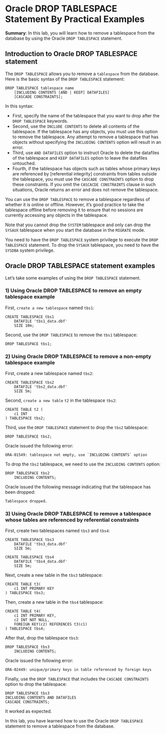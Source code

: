 # Oracle DROP TABLESPACE Statement By Practical Examples
**Summary**: In this lab, you will learn how to remove a tablespace from the database by using the Oracle `DROP TABLESPACE` statement.

Introduction to Oracle DROP TABLESPACE statement
------------------------------------------------

The `DROP TABLESPACE` allows you to remove a `tablespace` from the database. Here is the basic syntax of the `DROP TABLESPACE` statement:

```
DROP TABLESPACE tablespace_name
    [INCLUDING CONTENTS [AND | KEEP] DATAFILES]
    [CASCADE CONSTRAINTS];
```


In this syntax:

*   First, specify the name of the tablespace that you want to drop after the `DROP TABLESPACE` keywords.
*   Second, use the `INCLUDE CONTENTS` to delete all contents of the tablespace. If the tablespace has any objects, you must use this option to remove the tablespace. Any attempt to remove a tablespace that has objects without specifying the `INCLUDING CONTENTS` option will result in an error.
*   Third, use `AND DATAFILES` option to instruct Oracle to delete the datafiles of the tablespace and `KEEP DATAFILES` option to leave the datafiles untouched.
*   Fourth, if the tablespace has objects such as tables whose primary keys are referenced by [referential integrity] constraints from tables outside the tablespace, you must use the `CASCADE CONSTRAINTS` option to drop these constraints. If you omit the `CASCACDE CONSTRAINTS` clause in such situations, Oracle returns an error and does not remove the tablespace.

You can use the `DROP TABLESPACE` to remove a tablespace regardless of whether it is online or offline. However, it’s good practice to take the tablespace offline before removing it to ensure that no sessions are currently accessing any objects in the tablespace.

Note that you cannot drop the `SYSTEM` tablespace and only can drop the `SYSAUX` tablespace when you start the database in the `MIGRATE` mode.

You need to have the `DROP TABLESPACE` system privilege to execute the `DROP TABLESPACE` statement. To drop the `SYSAUX` tablespace, you need to have the `SYSDBA` system privilege.

Oracle DROP TABLESPACE statement examples
-----------------------------------------

Let’s take some examples of using the `DROP TABLESPACE` statement.

### 1) Using Oracle DROP TABLESPACE to remove an empty tablespace example

First, `create a new tablespace` named `tbs1`:

```
CREATE TABLESPACE tbs1
    DATAFILE 'tbs1_data.dbf'
    SIZE 10m;
```


Second, use the `DROP TABLESPACE` to remove the `tbs1` tablespace:

```
DROP TABLESPACE tbs1;
```


### 2) Using Oracle DROP TABLESPACE to remove a non-empty tablespace example

First, create a new tablespace named `tbs2`:

```
CREATE TABLESPACE tbs2
    DATAFILE 'tbs2_data.dbf'
    SIZE 5m;
```


Second, `create a new table` `t2` in the tablespace `tbs2`:

```
CREATE TABLE t2 (
    c1 INT
) TABLESPACE tbs2;
```


Third, use the `DROP TABLESPACE` statement to drop the `tbs2` tablespace:

```
DROP TABLESPACE tbs2;
```


Oracle issued the following error:

```
ORA-01549: tablespace not empty, use `INCLUDING CONTENTS` option
```


To drop the `tbs2` tablespace, we need to use the `INCLUDING CONTENTS` option:

```
DROP TABLESPACE tbs2
    INCLUDING CONTENTS;
```


Oracle issued the following message indicating that the tablespace has been dropped:

```
Tablespace dropped.
```


### 3) Using Oracle DROP TABLESPACE to remove a tablespace whose tables are referenced by referential constraints

First, create two tablespaces named `tbs3` and `tbs4`:

```
CREATE TABLESPACE tbs3
    DATAFILE 'tbs3_data.dbf'
    SIZE 5m;

CREATE TABLESPACE tbs4
    DATAFILE 'tbs4_data.dbf'
    SIZE 5m;
```


Next, create a new table in the `tbs3` tablespace:

```
CREATE TABLE t3(
    c1 INT PRIMARY KEY
) TABLESPACE tbs3;
```


Then, create a new table in the `tbs4` tablespace:

```
CREATE TABLE t4(
    c1 INT PRIMARY KEY,
    c2 INT NOT NULL,
    FOREIGN KEY(c2) REFERENCES t3(c1)
) TABLESPACE tbs4;
```


After that, drop the tablespace `tbs3`:

```
DROP TABLESPACE tbs3
    INCLUDING CONTENTS;
```


Oracle issued the following error:

```
ORA-02449: unique/primary keys in table referenced by foreign keys
```


Finally, use the `DROP TABLESPACE` that includes the `CASCADE CONSTRAINTS` option to drop the tablespace:

```
DROP TABLESPACE tbs3
INCLUDING CONTENTS AND DATAFILES
CASCADE CONSTRAINTS;
```


It worked as expected.

In this lab, you have learned how to use the Oracle `DROP TABLESPACE` statement to remove a tablespace from the database.
